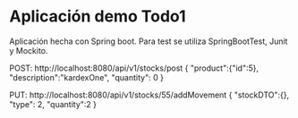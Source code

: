 # Aplicación demo Todo1

Aplicación hecha con Spring boot.
Para test se utiliza SpringBootTest, Junit y Mockito.


 POST: http://localhost:8080/api/v1/stocks/post
{ "product":{"id":5}, "description":"kardexOne", "quantity": 0 }

 PUT: http://localhost:8080/api/v1/stocks/55/addMovement
{ "stockDTO":{}, "type": 2, "quantity":2 }
